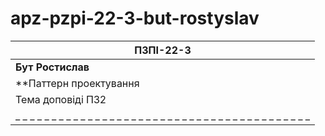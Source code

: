 # apz-pzpi-22-3-but-rostyslav

| **ПЗПІ-22-3** |
|--------------|
| **Бут Ростислав** |
| **Паттерн проектування |
| Тема доповіді ПЗ2
| _ _ _ _ _ _ _ _ _ _ _ _ _ _ _ _ _ _ _ _ _ _ _ _ _ _ _ _ _ _ _ _ _ _ _ _ _ _ _ _ _ |
